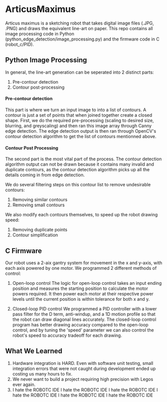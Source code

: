 # ArticusMaximus

Articus maximus is a sketching robot that takes digital image files (.JPG, .PNG) and draws the equivalent line-art on paper. 
This repo contains all image processing code in Python (python_edge_detection/image_processing.py) and the firmware code in C (robot_c/PID).

## Python Image Processing

In general, the line-art generation can be seperated into 2 distinct parts: 
1. Pre-contour detection
2. Contour post-processing

#### Pre-contour detection
This part is where we turn an input image to into a list of contours. A contour is just a set of points that when joined together create a closed shape. 
First, we do the required pre-processing (scaling to desired size, blurring, and greyscaling) and then ran this image array through Canny edge detection.
The edge detection output is then ran through OpenCV's contour detection algorithm to get the list of contours mentionned above.

#### Contour Post Processing
The second part is the most vital part of the process. The contour detection algorithm output can not be drawn because it contains many invalid and duplicate contours,
as the contour detection algorithm picks up all the details coming in from edge detection.

We do several filtering steps on this contour list to remove undesirable contours:
1. Removing similar contours
2. Removing small contours

We also modify each contours themselves, to speed up the robot drawing speed:
1. Removing duplicate points
2. Contour simplification

## C Firmware

Our robot uses a 2-aix gantry system for movement in the x and y-axis, with each axis powered by one motor. 
We programmed 2 different methods of control:

1. Open-loop control
The logic for open-loop control takes an input ending position and measures the starting position to calculate the motor powers required. It then power each motor at
their respective power levels until the current position is within tolerance for both x and y. 

3. Closed-loop PID control
We programmed a PID controller with a lower pass filter for the D term, anti-windup, and a 1D motion profile so that the robot can draw diagonal lines accurately.
The closed-loop control program has better drawing accuracy compared to the open-loop control, and by tuning the 'speed' parameter we can also control the robot's
speed to accuracy tradeoff for each drawing.

## What We Learned
1. Hardware integration is HARD. Even with software unit testing, small integration errors that were not caught during development ended up costing us
   many hours to fix.
2. We never want to build a project requiring high precision with Legos ever again.
3. I hate the ROBOTC IDE I hate the ROBOTC IDE I hate the ROBOTC IDE I hate the ROBOTC IDE I hate the ROBOTC IDE I hate the ROBOTC IDE

